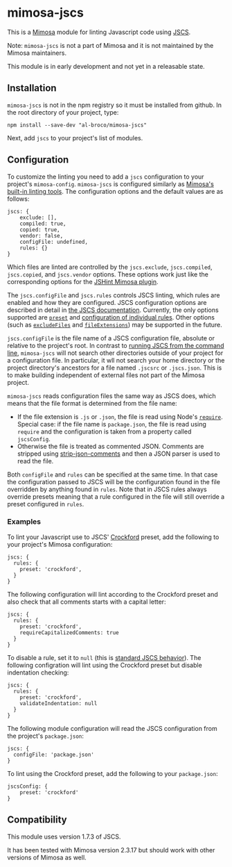 mimosa-jscs
===========

This is a [Mimosa](http://mimosa.io) module for linting Javascript
code using [JSCS](https://github.com/jscs-dev/node-jscs).

Note: `mimosa-jscs` is not a part of Mimosa and it is not maintained by the
Mimosa maintainers.

This module is in early development and not yet in a releasable state.

Installation
------------

`mimosa-jscs` is not in the npm registry so it must be installed from
github. In the root directory of your project, type:

    npm install --save-dev "al-broco/mimosa-jscs"

Next, add `jscs` to your project's list of modules.

Configuration
-------------

To customize the linting you need to add a `jscs` configuration to
your project's `mimosa-config`. `mimosa-jscs` is configured similarly
as [Mimosa's built-in linting
tools](http://mimosa.io/configuration.html#lint). The configuration
options and the default values are as follows:

    jscs: {
        exclude: [],
        compiled: true,
        copied: true,
        vendor: false,
        configFile: undefined,
        rules: {}
    }

Which files are linted are controlled by the `jscs.exclude`,
`jscs.compiled`, `jscs.copied`, and `jscs.vendor` options. These
options work just like the corresponding options for the
[JSHint Mimosa plugin](http://mimosa.io/configuration.html#lint).

The `jscs.configFile` and `jscs.rules` controls JSCS linting, which
rules are enabled and how they are configured. JSCS configuration
options are described in detail in [the JSCS
documentation](https://github.com/jscs-dev/node-jscs#options). Currently,
the only options supported are
[`preset`](https://github.com/jscs-dev/node-jscs#preset) and
[configuration of individual
rules](https://github.com/jscs-dev/node-jscs#rules). Other options
(such as
[`excludeFiles`](https://github.com/jscs-dev/node-jscs#excludefiles)
and
[`fileExtensions`](https://github.com/jscs-dev/node-jscs#fileextensions))
may be supported in the future.

`jscs.configFile` is the file name of a JSCS configuration file,
absolute or relative to the project's root. In contrast to [running
JSCS from the command
line](https://github.com/jscs-dev/node-jscs#--config), `mimosa-jscs`
will not search other directories outside of your project for a
configuration file. In particular, it wll not search your home
directory or the project directory's ancestors for a file named
`.jscsrc` or `.jscs.json`. This is to make building independent of
external files not part of the Mimosa project.

`mimosa-jscs` reads configuration files the same way as JSCS does,
which means that the file format is determined from the file name:
* If the file extension is `.js` or `.json`, the file is read using
Node's
[`require`](http://nodejs.org/api/modules.html#modules_file_modules). Special
case: if the file name is `package.json`, the file is read using
`require` and the configuration is taken from a property called
`jscsConfig`.
* Otherwise the file is treated as commented JSON. Comments are
stripped using
[strip-json-comments](https://www.npmjs.org/package/strip-json-comments)
and then a JSON parser is used to read the file.

Both `configFile` and `rules` can be specified at the same time. In
that case the configuration passed to JSCS will be the configuration
found in the file overridden by anything found in `rules`. Note that
in JSCS rules always override presets meaning that a rule configured
in the file will still override a preset configured in `rules`.

### Examples

To lint your Javascript use to JSCS'
[Crockford](http://javascript.crockford.com/code.html) preset, add the
following to your project's Mimosa configuration:

    jscs: {
      rules: {
        preset: 'crockford',
      }
    }

The following configuration will lint according to the Crockford
preset and also check that all comments starts with a capital letter:

    jscs: {
      rules: {
        preset: 'crockford',
        requireCapitalizedComments: true
      }
    }

To disable a rule, set it to `null` (this is [standard JSCS
behavior](https://github.com/jscs-dev/node-jscs#example-1)). The
following configration will lint using the Crockford preset but
disable indentation checking:

    jscs: {
      rules: {
        preset: 'crockford',
        validateIndentation: null
      }
    }

The following module configuration will read the JSCS configuration
from the project's `package.json`:

    jscs: {
      configFile: 'package.json'
    }

To lint using the Crockford preset, add the following to your
`package.json`:

    jscsConfig: {
        preset: 'crockford'
    }


Compatibility
-------------

This module uses version 1.7.3 of JSCS.

It has been tested with Mimosa version 2.3.17 but should work with
other versions of Mimosa as well.

